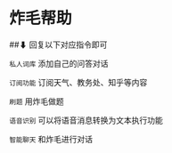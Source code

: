 # 炸毛帮助
##⬇ 回复以下对应指令即可

`私人词库` 添加自己的问答对话

`订阅功能` 订阅天气、教务处、知乎等内容

`刷题` 用炸毛做题

`语音识别` 可以将语音消息转换为文本执行功能

`智能聊天` 和炸毛进行对话
